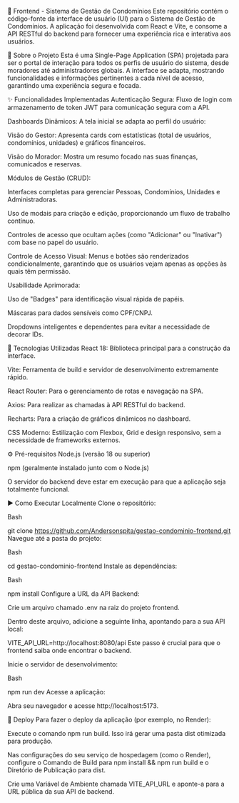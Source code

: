 🚀 Frontend - Sistema de Gestão de Condomínios
Este repositório contém o código-fonte da interface de usuário (UI) para o Sistema de Gestão de Condomínios. A aplicação foi desenvolvida com React e Vite, e consome a API RESTful do backend para fornecer uma experiência rica e interativa aos usuários.

📖 Sobre o Projeto
Esta é uma Single-Page Application (SPA) projetada para ser o portal de interação para todos os perfis de usuário do sistema, desde moradores até administradores globais. A interface se adapta, mostrando funcionalidades e informações pertinentes a cada nível de acesso, garantindo uma experiência segura e focada.

✨ Funcionalidades Implementadas
Autenticação Segura: Fluxo de login com armazenamento de token JWT para comunicação segura com a API.

Dashboards Dinâmicos: A tela inicial se adapta ao perfil do usuário:

Visão do Gestor: Apresenta cards com estatísticas (total de usuários, condomínios, unidades) e gráficos financeiros.

Visão do Morador: Mostra um resumo focado nas suas finanças, comunicados e reservas.

Módulos de Gestão (CRUD):

Interfaces completas para gerenciar Pessoas, Condomínios, Unidades e Administradoras.

Uso de modais para criação e edição, proporcionando um fluxo de trabalho contínuo.

Controles de acesso que ocultam ações (como "Adicionar" ou "Inativar") com base no papel do usuário.

Controle de Acesso Visual: Menus e botões são renderizados condicionalmente, garantindo que os usuários vejam apenas as opções às quais têm permissão.

Usabilidade Aprimorada:

Uso de "Badges" para identificação visual rápida de papéis.

Máscaras para dados sensíveis como CPF/CNPJ.

Dropdowns inteligentes e dependentes para evitar a necessidade de decorar IDs.

🚀 Tecnologias Utilizadas
React 18: Biblioteca principal para a construção da interface.

Vite: Ferramenta de build e servidor de desenvolvimento extremamente rápido.

React Router: Para o gerenciamento de rotas e navegação na SPA.

Axios: Para realizar as chamadas à API RESTful do backend.

Recharts: Para a criação de gráficos dinâmicos no dashboard.

CSS Moderno: Estilização com Flexbox, Grid e design responsivo, sem a necessidade de frameworks externos.

⚙️ Pré-requisitos
Node.js (versão 18 ou superior)

npm (geralmente instalado junto com o Node.js)

O servidor do backend deve estar em execução para que a aplicação seja totalmente funcional.

▶️ Como Executar Localmente
Clone o repositório:

Bash

git clone https://github.com/Andersonspita/gestao-condominio-frontend.git
Navegue até a pasta do projeto:

Bash

cd gestao-condominio-frontend
Instale as dependências:

Bash

npm install
Configure a URL da API Backend:

Crie um arquivo chamado .env na raiz do projeto frontend.

Dentro deste arquivo, adicione a seguinte linha, apontando para a sua API local:

VITE_API_URL=http://localhost:8080/api
Este passo é crucial para que o frontend saiba onde encontrar o backend.

Inicie o servidor de desenvolvimento:

Bash

npm run dev
Acesse a aplicação:

Abra seu navegador e acesse http://localhost:5173.

🚢 Deploy
Para fazer o deploy da aplicação (por exemplo, no Render):

Execute o comando npm run build. Isso irá gerar uma pasta dist otimizada para produção.

Nas configurações do seu serviço de hospedagem (como o Render), configure o Comando de Build para npm install && npm run build e o Diretório de Publicação para dist.

Crie uma Variável de Ambiente chamada VITE_API_URL e aponte-a para a URL pública da sua API de backend.
